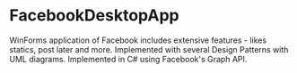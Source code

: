 # FacebookDesktopApp
WinForms application of Facebook includes extensive features - likes statics, post later and more. Implemented with several Design Patterns with UML diagrams. Implemented in C# using Facebook's Graph API.
